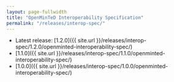 ```yaml
---
layout: page-fullwidth
title: "OpenMinTeD Interoperability Specification"
permalink: "/releases/interop-spec/"
---
```


* Latest release: [1.2.0]({{ site.url }}/releases/interop-spec/1.2.0/openminted-interoperability-spec/)
* [1.1.0]({{ site.url }}/releases/interop-spec/1.1.0/openminted-interoperability-spec/)
* [1.0.0]({{ site.url }}/releases/interop-spec/1.0.0/openminted-interoperability-spec/)
